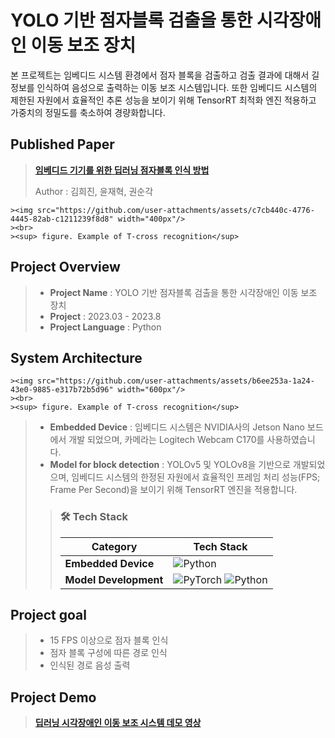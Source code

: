 # YOLO 기반 점자블록 검출을 통한 시각장애인 이동 보조 장치
 본 프로젝트는 임베디드 시스템 환경에서 점자 블록을 검출하고 검출 결과에 대해서 길 정보를 인식하여 음성으로 출력하는 이동 보조 시스템입니다. 또한 임베디드 시스템의 제한된 자원에서 효율적인 추론 성능을 보이기 위해 TensorRT 최적화 엔진 적용하고 가중치의 정밀도를 축소하여 경량화합니다. 

## Published Paper
> <a href="https://www.dbpia.co.kr/journal/articleDetail?nodeId=NODE11510186">**임베디드 기기를 위한 딥러닝 점자블록 인식 방법**</a>
>
> Author : 김희진, 윤재혁, 권순각
>
><p align="center">
    ><img src="https://github.com/user-attachments/assets/c7cb440c-4776-4445-82ab-c1211239f8d8" width="400px"/>
    ><br>
    ><sup> figure. Example of T-cross recognition</sup>
></p>

## Project Overview
>- **Project Name** : YOLO 기반 점자블록 검출을 통한 시각장애인 이동 보조 장치
>- **Project** : 2023.03 - 2023.8
>- **Project Language** : Python

## System Architecture
><p align="center">
    ><img src="https://github.com/user-attachments/assets/b6ee253a-1a24-43e0-9885-e317b72b5d96" width="600px"/>
    ><br>
    ><sup> figure. Example of T-cross recognition</sup>
></p>
>
>- **Embedded Device** : 임베디드 시스템은 NVIDIA사의 Jetson Nano 보드에서 개발 되었으며, 카메라는 Logitech Webcam C170를 사용하였습니다.
>- **Model for block detection** : YOLOv5 및 YOLOv8을 기반으로 개발되었으며, 임베디드 시스템의 한정된 자원에서 효율적인 프레임 처리 성능(FPS; Frame Per Second)을 보이기 위해 TensorRT 엔진을 적용합니다.
>
>>### 🛠 Tech Stack
>>| Category         | Tech Stack |
>>|-------------|-------------------------------------------------|
>>| **Embedded Device** | ![Python](https://img.shields.io/badge/Python-%233776AB.svg?style=for-the-badge&logo=python&logoColor=white) |
>>| **Model Development**  | ![PyTorch](https://img.shields.io/badge/PyTorch-%23EE4C2C.svg?style=for-the-badge&logo=pytorch&logoColor=white) ![Python](https://img.shields.io/badge/Python-%233776AB.svg?style=for-the-badge&logo=python&logoColor=white) |

## Project goal
>- 15 FPS 이상으로 점자 블록 인식
>- 점자 블록 구성에 따른 경로 인식
>- 인식된 경로 음성 출력

## Project Demo
> <a href="https://www.youtube.com/watch?v=CzOFpBjnR4k">**딥러닝 시각장애인 이동 보조 시스템 데모 영상**</a>